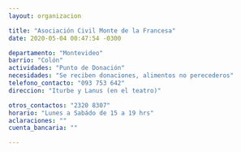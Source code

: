 ```yaml
---
layout: organizacion

title: "Asociación Civil Monte de la Francesa"
date: 2020-05-04 00:47:54 -0300

departamento: "Montevideo"
barrio: "Colón"
actividades: "Punto de Donación"
necesidades: "Se reciben donaciones, alimentos no perecederos"
telefono_contacto: "093 753 642"
direccion: "Iturbe y Lanus (en el teatro)"

otros_contactos: "2320 8307"
horario: "Lunes a Sabádo de 15 a 19 hrs"
aclaraciones: ""
cuenta_bancaria: ""

---
```

